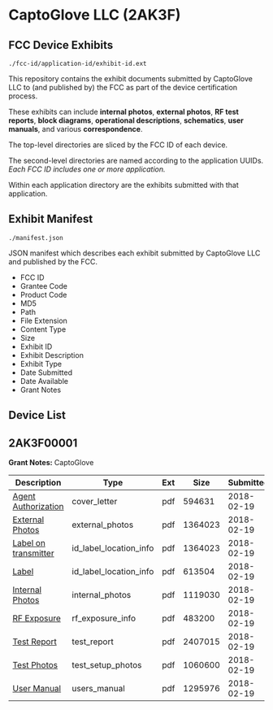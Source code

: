 # CaptoGlove LLC (2AK3F)
## FCC Device Exhibits

```
./fcc-id/application-id/exhibit-id.ext
```

This repository contains the exhibit documents submitted by CaptoGlove LLC to (and published by) the FCC as part of the device certification process.

These exhibits can include **internal photos**, **external photos**, **RF test reports**, **block diagrams**, **operational descriptions**, **schematics**, **user manuals**, and various **correspondence**.

The top-level directories are sliced by the FCC ID of each device.

The second-level directories are named according to the application UUIDs. *Each FCC ID includes one or more application.*

Within each application directory are the exhibits submitted with that application. 

## Exhibit Manifest

```
./manifest.json
```

JSON manifest which describes each exhibit submitted by CaptoGlove LLC and published by the FCC.

- FCC ID
- Grantee Code
- Product Code
- MD5
- Path
- File Extension
- Content Type
- Size
- Exhibit ID
- Exhibit Description
- Exhibit Type
- Date Submitted
- Date Available
- Grant Notes

## Device List
## 2AK3F00001
**Grant Notes:** CaptoGlove

| Description | Type | Ext | Size | Submitted | Available |
| ----------- | ---- | --- | ---- | --------- | --------- |
| [Agent Authorization](2AK3F00001/cf7065f2197bd391d7ffd97050578a58/3756566.pdf) | cover_letter | pdf | 594631 | 2018-02-19 | 2018-02-20 |
| [External Photos](2AK3F00001/cf7065f2197bd391d7ffd97050578a58/3756568.pdf) | external_photos | pdf | 1364023 | 2018-02-19 | 2018-02-20 |
| [Label on transmitter](2AK3F00001/cf7065f2197bd391d7ffd97050578a58/3756568.pdf) | id_label_location_info | pdf | 1364023 | 2018-02-19 | 2018-02-20 |
| [Label](2AK3F00001/cf7065f2197bd391d7ffd97050578a58/3756571.pdf) | id_label_location_info | pdf | 613504 | 2018-02-19 | 2018-02-20 |
| [Internal Photos](2AK3F00001/cf7065f2197bd391d7ffd97050578a58/3756569.pdf) | internal_photos | pdf | 1119030 | 2018-02-19 | 2018-02-20 |
| [RF Exposure](2AK3F00001/cf7065f2197bd391d7ffd97050578a58/3756575.pdf) | rf_exposure_info | pdf | 483200 | 2018-02-19 | 2018-02-20 |
| [Test Report](2AK3F00001/cf7065f2197bd391d7ffd97050578a58/3756579.pdf) | test_report | pdf | 2407015 | 2018-02-19 | 2018-02-20 |
| [Test Photos](2AK3F00001/cf7065f2197bd391d7ffd97050578a58/3756577.pdf) | test_setup_photos | pdf | 1060600 | 2018-02-19 | 2018-02-20 |
| [User Manual](2AK3F00001/cf7065f2197bd391d7ffd97050578a58/3756578.pdf) | users_manual | pdf | 1295976 | 2018-02-19 | 2018-02-20 |
